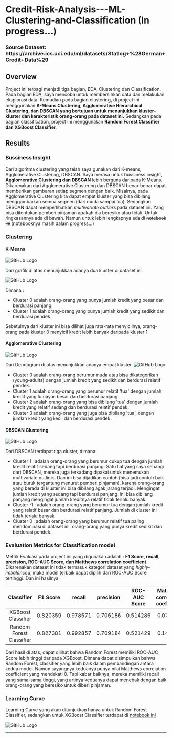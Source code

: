 <h1> Credit-Risk-Analysis---ML-Clustering-and-Classification (In progress...) </h1>

<h3>Source Dataset: https://archive.ics.uci.edu/ml/datasets/Statlog+%28German+Credit+Data%29 </h3>

## Overview

<p> Project ini terbagi menjadi tiga bagian, EDA, Clustering dan Classification. Pada bagian EDA, saya mencoba untuk membersihkan data dan melakukan eksplorasi data. Kemudian pada bagian clustering, di project ini menggunakan <b>K-Means Clustering, Agglomerative Hierarchical Clustering, dan DBSCAN yang bertujuan untuk menunjukkan kluster-kluster dan karakteristik orang-orang pada dataset ini.</b> Sedangkan pada bagian classification, project ini menggunakan <b>Random Forest Classifier dan XGBoost Classifier.</b>
  
## Results

### Bussiness Insight

Dari algoritma clustering yang telah saya gunakan dari K-means, Agglomerative Clustering, DBSCAN. Saya merasa untuk bussiness insight, <b>Agglomerative Clustering dan DBSCAN</b> lebih berguna daripada K-Means. Dikarenakan dari Agglomerative Clustering dan DBSCAN benar-benar dapat memberikan gambaran setiap segmen dengan baik. Misalnya, pada Agglomerative Clustering kita dapat empat kluster yang bisa dibilang menggambarkan semua segmen (dari muda sampai tua). Sedangkan DBSCAN dapat memperlihatkan <i>multivariate outliers</i> pada dataset ini. Yang bisa ditentukan pemberi pinjaman apakah dia beresiko atau tidak. Untuk ringkasannya ada di bawah. Namun untuk lebih lengkapnya ada di <strike>notebook ini</strike> (notebooknya masih dalam progress...)


### Clustering

#### K-Means
![GitHub Logo](/images/1.png)

Dari grafik di atas menunjukkan adanya dua kluster di dataset ini.

![GitHub Logo](/images/2.png)

Dimana : 
* Cluster 0 adalah orang-orang yang punya jumlah kredit yang besar dan berdurasi panjang.
* Cluster 1 adalah orang-orang yang punya jumlah kredit yang sedikit dan berdurasi pendek.

Sebetulnya dari kluster ini bisa dilihat juga rata-rata menyicilnya, orang-orang pada kluster 0 menyicil kredit lebih banyak daripada kluster 1.

#### Agglomerative Clustering
![GitHub Logo](/images/3.png)

Dari Dendogram di atas menunjukkan adanya empat kluster.
![GitHub Logo](/images/4.png)

* Cluster 0 adalah orang-orang berumur muda atau bisa dikategorikan (young-adults) dengan jumlah kredit yang sedikit dan berdurasi relatif pendek.
* Cluster 1 adalah orang-orang yang berumur relatif 'tua' dengan jumlah kredit yang lumayan besar dan berdurasi panjang.
* Cluster 2 adalah orang-orang yang bisa dibilang 'tua' dengan jumlah kredit yang relatif sedang dan berdurasi relatif pendek.
* Cluster 3 adalah orang-orang yang juga bisa dibilang 'tua', dengan jumlah kredit yang kecil dan berdurasi pendek.


#### DBSCAN Clustering
![GitHub Logo](/images/5.png)

Dari DBSCAN terdapat tiga cluster, dimana:

* Cluster 1 : adalah orang-orang yang berumur cukup tua dengan jumlah kredit relatif sedang tapi berdurasi panjang. Satu hal yang saya senangi dari DBSCAN, mereka juga terkadang dipakai untuk menemukan multivariate outliers. Dan ini bisa dijadikan contoh (bisa jadi contoh baik atau buruk tergantung menurut pemberi pinjaman), karena orang-orang yang berada di kluster ini bisa dibilang agak jarang terjadi. Mengingat jumlah kredit yang sedang tapi berdurasi panjang. Ini bisa dibilang panjang mengingat jumlah kreditnya relatif tidak terlalu banyak. 
* Cluster -1 : adalah orang-orang yang berumur tua dengan jumlah kredit yang relatif besar dan berdurasi relatif panjang. Jumlah di cluster ini tidak terlalu banyak. 
* Cluster 0 : adalah orang-orang yang berumur relatif tua paling mendominasi di dataset ini, orang-orang yang punya kredit sedikit dan berdurasi pendek. 

### Evaluation Metrics for Classification model
 
Metrik Evaluasi pada project ini yang digunakan adalah : <b>F1 Score, recall, precision, ROC-AUC Score, dan Matthews correlation coefficient.</b> Dikarenakan dataset ini tidak termasuk kategori dataset yang <i>highly-imbalanced</i>, maka model terbaik dapat dipilih dari ROC-AUC Score tertinggi. Dan ini hasilnya:
  
| Classifier | F1 Score | recall | precision | ROC-AUC Score | Matthews correlation coefficient| 
|   :---:      |     :---:      |    :---:      |   :---:      |     :---:      |          :---: |
| XGBoost Classifier   | 0.820359    |  	0.978571   | 0.706186   | 0.514286    | 0.076753   |
| Random Forest Classifier     | 0.827381       |  	0.992857     | 	0.709184  | 0.521429        | 0.140283      |
 
 Dari hasil di atas, dapat dilihat bahwa Random Forest memiliki ROC-AUC Score lebih tinggi daripada XGBoost. Dimana dapat disimpulkan bahwa Random Forest, classifier yang lebih baik dalam pembandingan antara kedua model. Namun sayangnya keduanya punya nilai Matthews correlation coefficient yang mendekati 0. Tapi kabar baiknya, mereka memiliki recall yang sama-sama tinggi, yang artinya keduanya dapat menebak dengan baik orang-orang yang beresiko untuk diberi pinjaman.
 
 ### Learning Curve
 
Learning Curve yang akan ditunjukkan hanya untuk Random Forest Classifier, sedangkan untuk XGBoost Classifier terdapat di [notebook ini](https://github.com/Stev-create/Credit-Risk-Analysis---ML-Clustering-and-Classification/blob/master/3.%20Credit%20Risk%20Analysis%20---%20Classification.ipynb)

![GitHub Logo](/images/rfc.png)
 
---------------------------------------------------------------------------------
